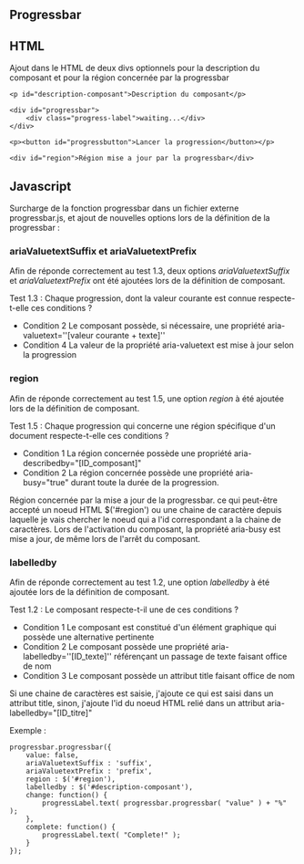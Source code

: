 ## Progressbar

## HTML

Ajout dans le HTML de deux divs optionnels pour la description du composant et pour la région concernée par la progressbar

```
<p id="description-composant">Description du composant</p> 

<div id="progressbar"> 
	<div class="progress-label">waiting...</div> 
</div> 

<p><button id="progressbutton">Lancer la progression</button></p> 

<div id="region">Région mise a jour par la progressbar</div>
```

## Javascript

Surcharge de la fonction progressbar dans un fichier externe progressbar.js, et ajout de nouvelles options lors de la définition de la progressbar :

### ariaValuetextSuffix et ariaValuetextPrefix

Afin de réponde correctement au test 1.3, deux options *ariaValuetextSuffix* et *ariaValuetextPrefix* ont été ajoutées lors de la définition de composant.

Test 1.3 : Chaque progression, dont la valeur courante est connue respecte-t-elle ces conditions ?	
* Condition 2	Le composant possède, si nécessaire, une propriété aria-valuetext=''[valeur courante + texte]''
* Condition 4	La valeur de la propriété aria-valuetext est mise à jour selon la progression

### region

Afin de réponde correctement au test 1.5, une option *region* à été ajoutée lors de la définition de composant.

Test 1.5 : Chaque progression qui concerne une région spécifique d'un document respecte-t-elle ces conditions ?	
* Condition 1	La région concernée possède une propriété aria-describedby="[ID_composant]"
* Condition 2	La région concernée possède une propriété aria-busy="true" durant toute la durée de la progression.

Région concernée par la mise a jour de la progressbar. ce qui peut-être accepté un noeud HTML $('#region') ou une chaine de caractère depuis laquelle je vais chercher le noeud qui a l'id correspondant a la chaine de caractères. Lors de l'activation du composant, la propriété aria-busy est mise a jour, de même lors de l'arrêt du composant.

### labelledby 

Afin de réponde correctement au test 1.2, une option *labelledby* à été ajoutée lors de la définition de composant.

Test 1.2 : Le composant respecte-t-il une de ces conditions ?	
* Condition 1	Le composant est constitué d'un élément graphique qui possède une alternative pertinente
* Condition 2	Le composant possède une propriété aria-labelledby=''[ID_texte]'' référençant un passage de texte faisant office de nom
* Condition 3	Le composant possède un attribut title faisant office de nom

Si une chaine de caractères est saisie, j'ajoute ce qui est saisi dans un attribut title, sinon, j'ajoute l'id du noeud HTML relié dans un attribut aria-labelledby="[ID_titre]"


Exemple : 

```
progressbar.progressbar({
	value: false,
	ariaValuetextSuffix : 'suffix',
	ariaValuetextPrefix : 'prefix',
	region : $('#region'),
	labelledby : $('#description-composant'),
	change: function() {
		progressLabel.text( progressbar.progressbar( "value" ) + "%" );
	},
	complete: function() {
		progressLabel.text( "Complete!" );
	}
});
```